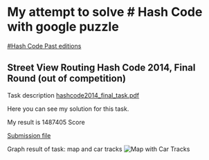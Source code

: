# My attempt to solve # Hash Code with google puzzle
[#Hash Code Past editions](https://hashcode.withgoogle.com/past_editions.html)
## Street View Routing Hash Code 2014, Final Round (out of competition)


Task description [hashcode2014_final_task.pdf](https://hashcode.withgoogle.com/2014/tasks/hashcode2014_final_task.pdf) 

Here you can see my solution for this task.

My result is 1487405 Score

[Submission file](output.txt)

Graph result of task: map and car tracks
![Map with Car Tracks](https://cdn.rawgit.com/ivanmakhnyk/StreetViewRouting-HashCode/master/cars.svg "Map with Car Tracks")



